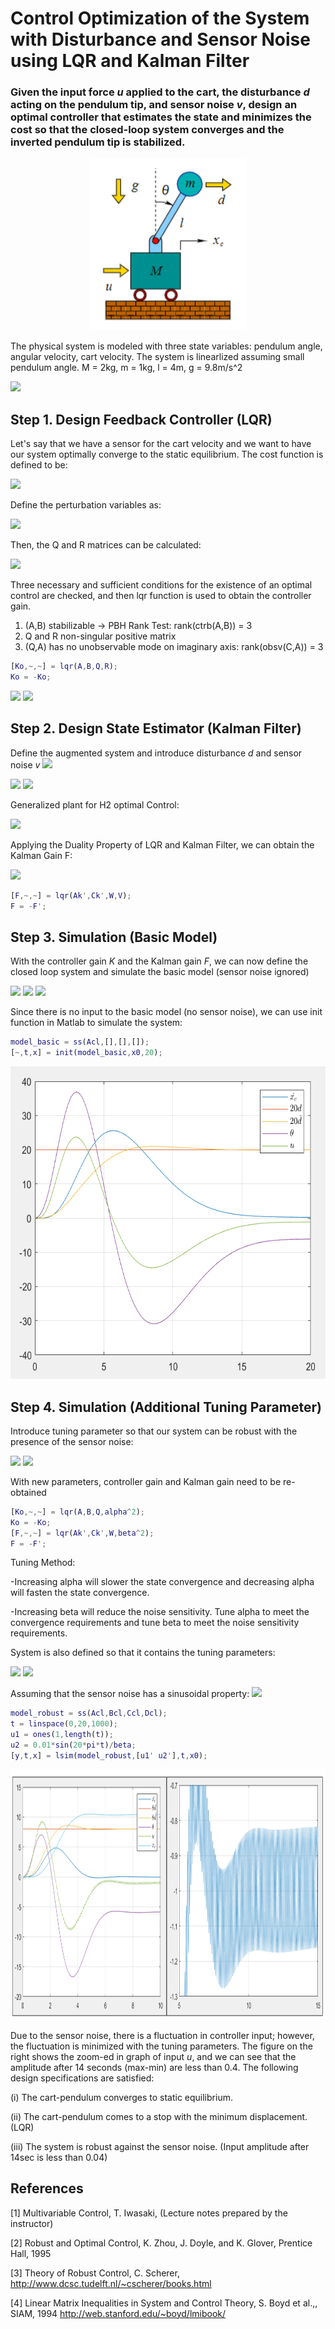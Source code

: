 # Control Optimization of the System with Disturbance and Sensor Noise using LQR and Kalman Filter

### Given the input force _u_ applied to the cart, the disturbance _d_ acting on the pendulum tip, and sensor noise _v_, design an optimal controller that estimates the state and minimizes the cost so that the closed-loop system converges and the inverted pendulum tip is stabilized.

<p align="center">
  <img 
    width="250"
    height="275"
    src="images/system_pic.PNG"
  >
</p>

The physical system is modeled with three state variables: pendulum angle, angular velocity, cart velocity. The system is linearlized assuming small pendulum angle.
M = 2kg, m = 1kg, l = 4m, g = 9.8m/s^2

<img src="https://latex.codecogs.com/svg.image?\large&space;{\color{Gray}&space;x&space;=&space;\begin{bmatrix}&space;\theta\\\dot{\theta}\\\dot{x_c}&space;\end{bmatrix},&space;\dot{x}&space;=&space;Ax&plus;Bu&plus;Ld,&space;A&space;=&space;\begin{bmatrix}&space;0&space;&&space;1&space;&&space;0&space;\\&space;\frac{(M&plus;m)g}{Ml}&space;&&space;0&space;&&space;0&space;\\&space;\frac{-mg}{M}&0&0\end{bmatrix},&space;B&space;=&space;\begin{bmatrix}&space;0\\\frac{-1}{Ml}\\\frac{1}{M}\end{bmatrix},&space;L&space;=&space;\begin{bmatrix}&space;0&space;\\&space;\frac{1}{ml}\\0\end{bmatrix}&space;}">

## Step 1. Design Feedback Controller (LQR)
Let's say that we have a sensor for the cart velocity and we want to have our system optimally converge to the static equilibrium. The cost function is defined to be:

<img src="https://latex.codecogs.com/svg.image?\large&space;{\color{Gray}&space;J&space;=\int_{0}^{\infty}&space;\dot{x_c}^2&space;&plus;&space;(u-u_o)^2&space;\&space;\&space;dt}">

Define the perturbation variables as:

<img src="https://latex.codecogs.com/svg.image?\large&space;{\color{Gray}&space;\xi&space;=&space;x-x_o,&space;\&space;\&space;\mu&space;=&space;u-u_o}">

Then, the Q and R matrices can be calculated:

<img src="https://latex.codecogs.com/svg.image?\large&space;{\color{Gray}&space;C&space;=&space;\begin{bmatrix}&space;0&&space;0&space;&1\end{bmatrix},&space;\&space;\&space;\&space;\dot{x_c}^2&space;=&space;\xi^TC^TC\xi,&space;\&space;\&space;\&space;&space;(u-u_o)^2&space;=&space;\mu^TR\mu,&space;\&space;\&space;\&space;Q&space;=&space;C^TC,&space;\&space;\&space;R&space;=&space;1}">

Three necessary and sufficient conditions for the existence of an optimal control are checked, and then lqr function is used to obtain the controller gain.

1. (A,B) stabilizable -> PBH Rank Test: rank(ctrb(A,B)) = 3
2. Q and R non-singular positive matrix
3. (Q,A) has no unobservable mode on imaginary axis: rank(obsv(C,A)) = 3

```Matlab
[Ko,~,~] = lqr(A,B,Q,R);
Ko = -Ko;
```

<img src="https://latex.codecogs.com/svg.image?\large&space;{\color{Gray}&space;\mu&space;=&space;K_o\xi&space;\rightarrow&space;u&space;=&space;K_ox&plus;K_1d}">

<img src="https://latex.codecogs.com/svg.image?\large&space;{\color{Gray}&space;K_o&space;=&space;\begin{bmatrix}&space;69.4076&space;&&space;37.5637&space;&&space;1.0000\end{bmatrix},&space;K_1&space;=&space;\begin{bmatrix}K_o&space;&-I\end{bmatrix}\begin{bmatrix}A&B\\C&0\end{bmatrix}^{-1}&space;\begin{bmatrix}L\\0\end{bmatrix}&space;=&space;6.0824}">

## Step 2. Design State Estimator (Kalman Filter)

Define the augmented system and introduce disturbance _d_ and sensor noise _v_
<img src="https://latex.codecogs.com/svg.image?\large&space;{\color{Gray}&space;\dot{\chi}&space;=&space;&space;\mathcal{A}\chi&plus;&space;\mathbb{B}u&space;&plus;&space;\mathcal{B}f,&space;\&space;\&space;\chi&space;=&space;\begin{bmatrix}&space;x\\d&space;\end{bmatrix},&space;\&space;\&space;\mathcal{A}=&space;\begin{bmatrix}&space;A&space;&&space;L&space;\\&space;0&space;&&space;0&space;&space;\end{bmatrix},&space;\&space;\&space;&space;\mathbb{B}&space;=&space;\begin{bmatrix}&space;B\\0&space;\end{bmatrix},&space;\&space;\&space;\mathcal{B}&space;=&space;\begin{bmatrix}&space;0\\I&space;\end{bmatrix},&space;\&space;\&space;&space;f&space;=&space;d_o\delta(t)}">

<img src="https://latex.codecogs.com/svg.image?\large&space;{\color{Gray}{\dot{\hat{\chi}}&space;=&space;&space;\mathcal{A}\hat{\chi}&plus;&space;\mathbb{B}u&plus;F(\mathcal{C}\hat{\chi}-y),&space;\&space;\&space;\&space;y=&space;\mathcal{C}\chi&plus;v}}">

<img src="https://latex.codecogs.com/svg.image?\large&space;{\color{Gray}{\dot{e}&space;=&space;\dot{\chi}-\dot{\hat{\chi}}&space;=&space;\mathcal{A}e&plus;\mathcal{B}f&plus;\underbrace{F(\underbrace{\mathcal{C}e&plus;v)}_\text{$\eta$}}_\text{$u$},&space;\&space;\&space;\&space;\&space;z&space;=&space;e}}">

Generalized plant for H2 optimal Control:

<img src="https://latex.codecogs.com/svg.image?\large&space;{\color{Gray}{\begin{bmatrix}&space;\dot{e}\\z\\&space;\eta&space;\end{bmatrix}&space;=&space;\begin{bmatrix}&space;&space;&space;\mathcal{A}&space;&&space;\mathcal{B}&space;&&space;0&space;&&space;I&space;\\&space;&space;&space;I&space;&&space;0&space;&&space;0&space;&&space;0&space;\\&space;&space;&space;\mathcal{C}&space;&&space;0&space;&&space;I&&space;0&space;\end{bmatrix}&space;\begin{bmatrix}&space;e\\f\\v\\u\end{bmatrix}&space;}">

Applying the Duality Property of LQR and Kalman Filter, we can obtain the Kalman Gain F:

<img src="https://latex.codecogs.com/svg.image?\large&space;{\color{Gray}{W&space;=&space;\mathcal{B}\mathcal{B}^T&space;\geq&space;0,&space;\&space;\&space;V&space;=&space;I&space;>0&space;}">

```Matlab
[F,~,~] = lqr(Ak',Ck',W,V);
F = -F';
```

## Step 3. Simulation (Basic Model)

With the controller gain _K_ and the Kalman gain _F_, we can now define the closed loop system and simulate the basic model (sensor noise ignored)

<img src="https://latex.codecogs.com/svg.image?\large&space;{\color{Gray}{u&space;=&space;K\hat{\chi},&space;\&space;\&space;\dot{\chi}&space;=&space;&space;\mathcal{A}\chi&plus;&space;\mathbb{B}u&space;&plus;&space;\mathcal{B}f,&space;\&space;\&space;\dot{\hat{\chi}}&space;=&space;&space;\mathcal{A}\hat{\chi}&plus;&space;\mathbb{B}u&plus;F(\mathcal{C}\hat{\chi}-y)&space;}">

<img src="https://latex.codecogs.com/svg.image?\large&space;{\color{Gray}{\begin{bmatrix}\dot{\chi}\\\dot{\hat{\chi}}\\y\end{bmatrix}&space;=&space;\begin{bmatrix}&space;&space;&space;\mathcal{A}&space;&&space;\mathbb{B}K&space;&&space;\mathcal{B}&space;&&space;0&space;\\&space;&space;&space;-F\mathcal{C}&space;&&space;\mathcal{A}&plus;\mathbb{B}K&plus;F\mathcal{C}&space;&&space;0&space;&&space;-F&space;\\&space;&space;&space;\mathcal{C}&space;&&space;0&space;&&space;0&&space;I\end{bmatrix}&space;\begin{bmatrix}\chi\\\hat{\chi}\\f\\v\end{bmatrix}&space;}">

<img src="https://latex.codecogs.com/svg.image?\large&space;{\color{Gray}{A_{cl}&space;=&space;\begin{bmatrix}\mathcal{A}&space;&&space;\mathbb{B}K\\-F\mathcal{C}&space;&&space;\mathcal{A}&plus;\mathbb{B}K&plus;F\mathcal{C}\end{bmatrix},&space;\&space;\&space;\chi(0)&space;=&space;\begin{bmatrix}0\\0\\0\\1\end{bmatrix},&space;\&space;\&space;&space;\hat{\chi}(0)=\begin{bmatrix}0\\0\\0\\0\end{bmatrix}&space;}">

Since there is no input to the basic model (no sensor noise), we can use init function in Matlab to simulate the system:

```Matlab
model_basic = ss(Acl,[],[],[]);
[~,t,x] = init(model_basic,x0,20);
```

<p align="center">
  <img 
    width="700"
    height="500"
    src="images/basic_design.PNG"
  >
</p>

## Step 4. Simulation (Additional Tuning Parameter)
Introduce tuning parameter so that our system can be robust with the presence of the sensor noise:

<img src="https://latex.codecogs.com/svg.image?\large&space;{\color{Gray}{u&space;\rightarrow&space;\alpha&space;u,&space;\&space;\&space;\&space;v&space;\rightarrow&space;v/\beta&space;}">
<img src="https://latex.codecogs.com/svg.image?\large&space;{\color{Gray}{R=I&space;\rightarrow&space;\alpha^2,&space;\&space;\&space;V&space;=&space;I&space;\rightarrow&space;\beta^2}">

With new parameters, controller gain and Kalman gain need to be re-obtained

```Matlab
[Ko,~,~] = lqr(A,B,Q,alpha^2);
Ko = -Ko;
[F,~,~] = lqr(Ak',Ck',W,beta^2);
F = -F';
```
Tuning Method: 

-Increasing alpha will slower the state convergence and decreasing alpha will fasten the state convergence.

-Increasing beta will reduce the noise sensitivity. Tune alpha to meet the convergence requirements and tune beta to meet the noise sensitivity requirements.

System is also defined so that it contains the tuning parameters:

<img src="https://latex.codecogs.com/svg.image?\large&space;{\color{Gray}{\begin{bmatrix}\dot{x}\\\dot{\hat{\chi}}\\z1&space;\triangleq&space;\dot{x_c}\\z2&space;\triangleq&space;\alpha&space;u\end{bmatrix}&space;=&space;\begin{bmatrix}&space;&space;&space;A&space;&&space;BK&space;&&space;L&space;&&space;0&space;\\&space;&space;&space;-FC&space;&&space;\mathcal{A}&plus;\mathbb{B}K&plus;F\mathcal{C}&space;&&space;0&space;&&space;-\beta&space;F&space;\\&space;&space;&space;C&space;&&space;0&space;&&space;0&&space;0\\&space;&space;&space;0&space;&&space;\alpha&space;K&space;&&space;0&space;&&space;0\end{bmatrix}\begin{bmatrix}x\\&space;\chi\\\begin{pmatrix}d\\v/\beta\end{pmatrix}\end{bmatrix}}">
<img src="https://latex.codecogs.com/svg.image?\large&space;{\color{Gray}{A_{cl}&space;=&space;\begin{bmatrix}A&space;&&space;BK\\-FC&space;&&space;\mathcal{A}&plus;\mathbb{B}K&plus;F\mathcal{C}\end{bmatrix},&space;\&space;\&space;B_{cl}&space;=&space;\begin{bmatrix}&space;L&space;&&space;0\\&space;0&space;&&space;-\beta&space;F\end{bmatrix},&space;\&space;\&space;C_{cl}&space;=&space;\begin{bmatrix}C&space;&&space;0\\&space;0&space;&&space;\alpha&space;K\end{bmatrix},&space;\&space;\&space;D_{cl}&space;=&space;\begin{bmatrix}0&&space;0\\0&0\end{bmatrix}}">

Assuming that the sensor noise has a sinusoidal property:
<img src="https://latex.codecogs.com/svg.image?\large&space;{\color{Gray}{x_c(0)=0,\&space;\&space;x(0)=0,\&space;\&space;\hat{\chi}(0)=0,\&space;\&space;d(t)=1,&space;\&space;\&space;v(t)/\beta=0.01sin(20\pi&space;t)/\beta}">

```Matlab
model_robust = ss(Acl,Bcl,Ccl,Dcl);
t = linspace(0,20,1000);
u1 = ones(1,length(t));
u2 = 0.01*sin(20*pi*t)/beta;
[y,t,x] = lsim(model_robust,[u1' u2'],t,x0);
```
<p align="center">
  <img 
    width="900"
    height="400"
    src="images/design_tuning.PNG"
  >
</p>

Due to the sensor noise, there is a fluctuation in controller input; however, the fluctuation is minimized with the tuning parameters. The figure on the right shows the zoom-ed in graph of input _u_, and we can see that the amplitude after 14 seconds (max-min) are less than 0.4. The following design specifications are satisfied:

(i) The cart-pendulum converges to static equilibrium.

(ii) The cart-pendulum comes to a stop with the minimum displacement. (LQR)

(iii) The system is robust against the sensor noise. (Input amplitude after 14sec is less than 0.04)


## References
[1] Multivariable Control, T. Iwasaki, (Lecture notes prepared by the instructor) 

[2] Robust and Optimal Control, K. Zhou, J. Doyle, and K. Glover, Prentice Hall, 1995

[3] Theory of Robust Control, C. Scherer, http://www.dcsc.tudelft.nl/~cscherer/books.html

[4] Linear Matrix Inequalities in System and Control Theory, S. Boyd et al.,, SIAM, 1994 http://web.stanford.edu/~boyd/lmibook/
